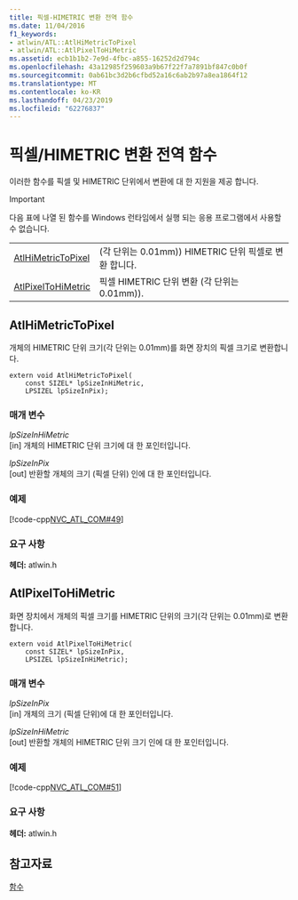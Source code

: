 ```yaml
---
title: 픽셀-HIMETRIC 변환 전역 함수
ms.date: 11/04/2016
f1_keywords:
- atlwin/ATL::AtlHiMetricToPixel
- atlwin/ATL::AtlPixelToHiMetric
ms.assetid: ecb1b1b2-7e9d-4fbc-a855-16252d2d794c
ms.openlocfilehash: 43a12985f259603a9b67f22f7a7891bf847c0b0f
ms.sourcegitcommit: 0ab61bc3d2b6cfbd52a16c6ab2b97a8ea1864f12
ms.translationtype: MT
ms.contentlocale: ko-KR
ms.lasthandoff: 04/23/2019
ms.locfileid: "62276837"
---
```

# <a name="pixelhimetric-conversion-global-functions"></a>픽셀/HIMETRIC 변환 전역 함수

이러한 함수를 픽셀 및 HIMETRIC 단위에서 변환에 대 한 지원을 제공 합니다.

> [!IMPORTANT]
>  다음 표에 나열 된 함수를 Windows 런타임에서 실행 되는 응용 프로그램에서 사용할 수 없습니다.

|||
|-|-|
|[AtlHiMetricToPixel](#atlhimetrictopixel)|(각 단위는 0.01mm)) HIMETRIC 단위 픽셀로 변환 합니다.|
|[AtlPixelToHiMetric](#atlpixeltohimetric)|픽셀 HIMETRIC 단위 변환 (각 단위는 0.01mm)).|

##  <a name="atlhimetrictopixel"></a>  AtlHiMetricToPixel

개체의 HIMETRIC 단위 크기(각 단위는 0.01mm)를 화면 장치의 픽셀 크기로 변환합니다.

```
extern void AtlHiMetricToPixel(
    const SIZEL* lpSizeInHiMetric,
    LPSIZEL lpSizeInPix);
```

### <a name="parameters"></a>매개 변수

*lpSizeInHiMetric*<br/>
[in] 개체의 HIMETRIC 단위 크기에 대 한 포인터입니다.

*lpSizeInPix*<br/>
[out] 반환할 개체의 크기 (픽셀 단위) 인에 대 한 포인터입니다.

### <a name="example"></a>예제

[!code-cpp[NVC_ATL_COM#49](../../atl/codesnippet/cpp/pixel-himetric-conversion-global-functions_1.cpp)]

### <a name="requirements"></a>요구 사항

**헤더:** atlwin.h

##  <a name="atlpixeltohimetric"></a>  AtlPixelToHiMetric

화면 장치에서 개체의 픽셀 크기를 HIMETRIC 단위의 크기(각 단위는 0.01mm)로 변환합니다.

```
extern void AtlPixelToHiMetric(
    const SIZEL* lpSizeInPix,
    LPSIZEL lpSizeInHiMetric);
```

### <a name="parameters"></a>매개 변수

*lpSizeInPix*<br/>
[in] 개체의 크기 (픽셀 단위)에 대 한 포인터입니다.

*lpSizeInHiMetric*<br/>
[out] 반환할 개체의 HIMETRIC 단위 크기 인에 대 한 포인터입니다.

### <a name="example"></a>예제

[!code-cpp[NVC_ATL_COM#51](../../atl/codesnippet/cpp/pixel-himetric-conversion-global-functions_2.cpp)]

### <a name="requirements"></a>요구 사항

**헤더:** atlwin.h

## <a name="see-also"></a>참고자료

[함수](../../atl/reference/atl-functions.md)
